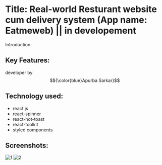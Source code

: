 
# Title: Real-world Resturant website cum delivery system (App name: Eatmeweb) || in developement

Introduction:


## Key Features:



developer by  $${\color{blue}Apurba Sarkar}$$ 

## Technology used:
- react js
- react-spinner
- react-hot-toast
- react-toolkit
- styled components


## Screenshots: 
![1](https://github.com/apurba-sarkar/eatmeweb/assets/127435292/c8293d9e-b7a2-4da5-81fb-cdacc58d7ea2)
![2](https://github.com/apurba-sarkar/eatmeweb/assets/127435292/ec1df203-c686-45d9-ac79-74ce4231f250)

